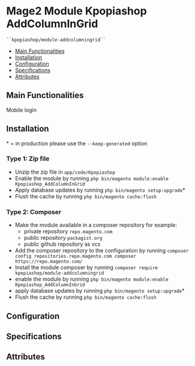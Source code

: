 # Mage2 Module Kpopiashop AddColumnInGrid

    ``kpopiashop/module-addcolumningrid``

 - [Main Functionalities](#markdown-header-main-functionalities)
 - [Installation](#markdown-header-installation)
 - [Configuration](#markdown-header-configuration)
 - [Specifications](#markdown-header-specifications)
 - [Attributes](#markdown-header-attributes)


## Main Functionalities
Mobile login

## Installation
\* = in production please use the `--keep-generated` option

### Type 1: Zip file

 - Unzip the zip file in `app/code/Kpopiashop`
 - Enable the module by running `php bin/magento module:enable Kpopiashop_AddColumnInGrid`
 - Apply database updates by running `php bin/magento setup:upgrade`\*
 - Flush the cache by running `php bin/magento cache:flush`

### Type 2: Composer

 - Make the module available in a composer repository for example:
    - private repository `repo.magento.com`
    - public repository `packagist.org`
    - public github repository as vcs
 - Add the composer repository to the configuration by running `composer config repositories.repo.magento.com composer https://repo.magento.com/`
 - Install the module composer by running `composer require kpopiashop/module-addcolumningrid`
 - enable the module by running `php bin/magento module:enable Kpopiashop_AddColumnInGrid`
 - apply database updates by running `php bin/magento setup:upgrade`\*
 - Flush the cache by running `php bin/magento cache:flush`


## Configuration




## Specifications




## Attributes



